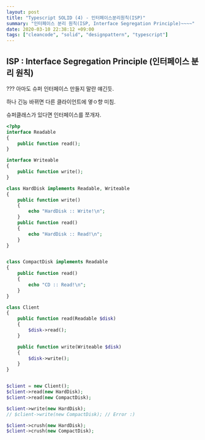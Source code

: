 ```yaml
---
layout: post
title: "Typescript SOLID (4) - 인터페이스분리원칙(ISP)"
summary: "인터페이스 분리 원칙(ISP, Interface Segregation Principle)~~~~"
date: 2020-03-10 22:38:12 +09:00
tags: ["cleancode", "solid", "designpattern", "typescript"]
---
```



## ISP : Interface Segregation Principle (인터페이스 분리 원칙)

??? 아마도 슈퍼 인터페이스 만들지 말란 얘긴듯.

하나 긴능 바뀌면 다른 클라이언트에 옇ㅇ향 미침.

슈퍼클래스가 있다면 인터페이스를 쪼개자.

```php
<?php
interface Readable
{
	public function read();
}

interface Writeable
{
	public function write();
}

class HardDisk implements Readable, Writeable
{
	public function write()
	{
		echo "HardDisk :: Write!\n";
	}
	public function read()
	{
		echo "HardDisk :: Read!\n";
	}
}


class CompactDisk implements Readable
{
	public function read()
	{
		echo "CD :: Read!\n";
	}
}

class Client
{
	public function read(Readable $disk)
	{
		$disk->read();
	}

	public function write(Writeable $disk)
	{
		$disk->write();
	}
}


$client = new Client();
$client->read(new HardDisk);
$client->read(new CompactDisk);

$client->write(new HardDisk);
// $client->write(new CompactDisk); // Error :)

$client->crush(new HardDisk);
$client->crush(new CompactDisk);
```
